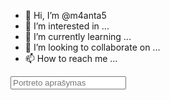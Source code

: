 - 👋 Hi, I’m @m4anta5
- 👀 I’m interested in ...
- 🌱 I’m currently learning ...
- 💞️ I’m looking to collaborate on ...
- 📫 How to reach me ...

<!---
m4anta5/m4anta5 is a ✨ special ✨ repository because its `README.md` (this file) appears on your GitHub profile.
You can click the Preview link to take a look at your changes.
--->
 <input class="input--small full required" id="portreto-aprasymas-0-0-0" type="text" name="properties[Portreto aprašymas]" required="" placeholder="Portreto aprašymas">
